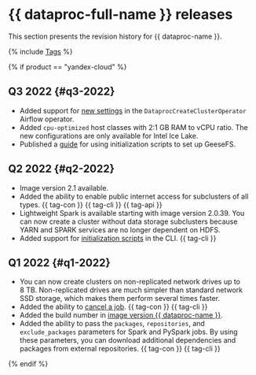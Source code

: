# {{ dataproc-full-name }} releases

This section presents the revision history for {{ dataproc-name }}.

{% include [Tags](../../_includes/mdb/release-notes-tags.md) %}

{% if product == "yandex-cloud" %}

## Q3 2022 {#q3-2022}

* Added support for [new settings](https://github.com/apache/airflow/pull/25158) in the `DataprocCreateClusterOperator` Airflow operator.
* Added `cpu-optimized` host classes with 2:1 GB RAM to vCPU ratio. The new configurations are only available for Intel Ice Lake.
* Published a [guide](../tutorials/geesefs-init-actions.md) for using initialization scripts to set up GeeseFS.

## Q2 2022 {#q2-2022}

* Image version 2.1 available.
* Added the ability to enable public internet access for subclusters of all types. {{ tag-con }} {{ tag-cli }} {{ tag-api }}
* Lightweight Spark is available starting with image version 2.0.39. You can now create a cluster without data storage subclusters because YARN and SPARK services are no longer dependent on HDFS.
* Added support for [initialization scripts](../concepts/init-action.md) in the CLI. {{ tag-cli }}

## Q1 2022 {#q1-2022}

* You can now create clusters on non-replicated network drives up to 8 TB. Non-replicated drives are much simpler than standard network SSD storage, which makes them perform several times faster.
* Added the ability to [cancel a job](../operations/jobs-spark#cancel). {{ tag-con }} {{ tag-cli }}
* Added the build number in [image version {{ dataproc-name }}](../concepts/environment.md).
* Added the ability to pass the `packages`, `repositories`, and `exclude_packages` parameters for Spark and PySpark jobs. By using these parameters, you can download additional dependencies and packages from external repositories. {{ tag-con }} {{ tag-cli }}

{% endif %}
